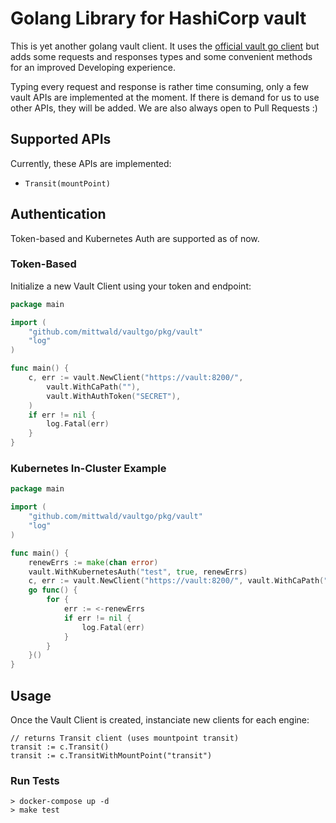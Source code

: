 # Golang Library for HashiCorp vault

This is yet another golang vault client.
It uses the [official vault go client](https://github.com/hashicorp/vault/tree/master/api) 
but adds some requests and responses types and some convenient methods for an improved Developing experience.

Typing every request and response is rather time consuming, only a few vault APIs are implemented at the moment. If there is demand for us
to use other APIs, they will be added. We are also always open to Pull Requests :)

## Supported APIs

Currently, these APIs are implemented:

-   `Transit(mountPoint)`

## Authentication

Token-based and Kubernetes Auth are supported as of now.

### Token-Based

Initialize a new Vault Client using your token and endpoint:

```go
package main

import (
	"github.com/mittwald/vaultgo/pkg/vault"
	"log"
)

func main() {
	c, err := vault.NewClient("https://vault:8200/", 
		vault.WithCaPath(""),
		vault.WithAuthToken("SECRET"),
	)
	if err != nil {
		log.Fatal(err)
	}
}

```

### Kubernetes In-Cluster Example

```go
package main

import (
	"github.com/mittwald/vaultgo/pkg/vault"
	"log"
)

func main() {
	renewErrs := make(chan error)
	vault.WithKubernetesAuth("test", true, renewErrs)
	c, err := vault.NewClient("https://vault:8200/", vault.WithCaPath(""), vault.WithKubernetesAuth("myrole", true, renewErrs))
	go func() {
		for {
			err := <-renewErrs
			if err != nil {
				log.Fatal(err)
			}
		}
	}()
}
```

## Usage

Once the Vault Client is created, instanciate new clients for each engine:

```
// returns Transit client (uses mountpoint transit)
transit := c.Transit()
transit := c.TransitWithMountPoint("transit")
```

### Run Tests
```
> docker-compose up -d
> make test
```
